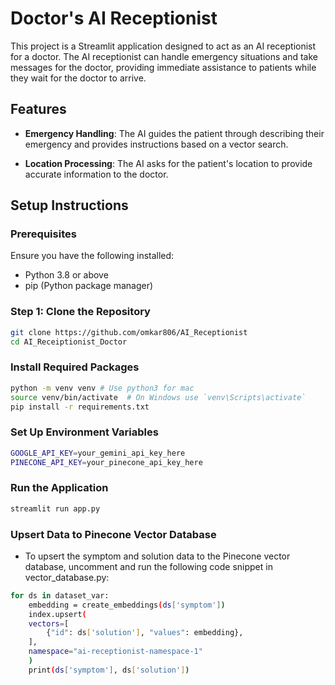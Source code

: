 # Doctor's AI Receptionist

This project is a Streamlit application designed to act as an AI receptionist for a doctor. The AI receptionist can handle emergency situations and take messages for the doctor, providing immediate assistance to patients while they wait for the doctor to arrive.

## Features

- **Emergency Handling**: The AI guides the patient through describing their emergency and provides instructions based on a vector search.

- **Location Processing**: The AI asks for the patient's location to provide accurate information to the doctor.

## Setup Instructions

### Prerequisites

Ensure you have the following installed:

- Python 3.8 or above
- pip (Python package manager)

### Step 1: Clone the Repository

```bash
git clone https://github.com/omkar806/AI_Receptionist
cd AI_Receiptionist_Doctor
```
### Install Required Packages
```bash
python -m venv venv # Use python3 for mac
source venv/bin/activate  # On Windows use `venv\Scripts\activate`
pip install -r requirements.txt
```
### Set Up Environment Variables
```bash
GOOGLE_API_KEY=your_gemini_api_key_here
PINECONE_API_KEY=your_pinecone_api_key_here
```
### Run the Application
```bash
streamlit run app.py
```

### Upsert Data to Pinecone Vector Database
- To upsert the symptom and solution data to the Pinecone vector database, uncomment and run the following code snippet in vector_database.py:
```bash
for ds in dataset_var:
    embedding = create_embeddings(ds['symptom'])
    index.upsert(
    vectors=[
        {"id": ds['solution'], "values": embedding},
    ],
    namespace="ai-receptionist-namespace-1"
    )   
    print(ds['symptom'], ds['solution'])
```



